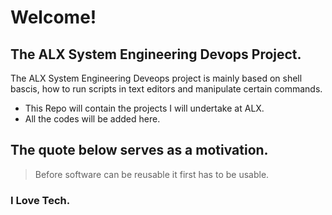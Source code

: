 # Welcome!
## The ALX System Engineering Devops Project.


The ALX System Engineering Deveops project is mainly based on shell bascis, how to run scripts in text editors and manipulate certain commands.

- This Repo will contain the projects I will undertake at ALX.
- All the codes will be added here.

## The quote below serves as a motivation.

> Before software can be reusable it first has to be usable.
### I Love Tech.
















